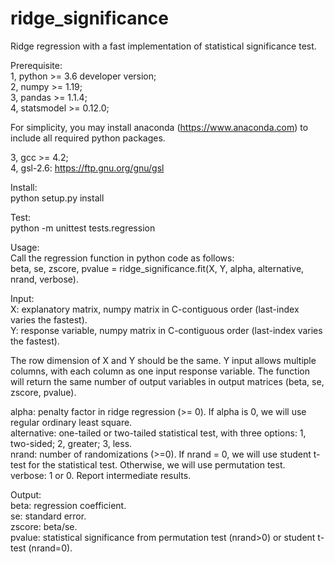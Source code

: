 # ridge_significance
Ridge regression with a fast implementation of statistical significance test.

Prerequisite:  
1, python >= 3.6 developer version;  
2, numpy >= 1.19;  
3, pandas >= 1.1.4;  
4, statsmodel >= 0.12.0;  

For simplicity, you may install anaconda (https://www.anaconda.com) to include all required python packages.

3, gcc >= 4.2;  
4, gsl-2.6: https://ftp.gnu.org/gnu/gsl  

Install:  
python setup.py install  

Test:  
python -m unittest tests.regression  

Usage:  
Call the regression function in python code as follows:  
beta, se, zscore, pvalue = ridge_significance.fit(X, Y, alpha, alternative, nrand, verbose). 

Input:  
X: explanatory matrix, numpy matrix in C-contiguous order (last-index varies the fastest).  
Y: response variable, numpy matrix in C-contiguous order (last-index varies the fastest).  

The row dimension of X and Y should be the same. Y input allows multiple columns, with each column as one input response variable. The function will return the same number of output variables in output matrices (beta, se, zscore, pvalue).

alpha: penalty factor in ridge regression (>= 0). If alpha is 0, we will use regular ordinary least square.  
alternative: one-tailed or two-tailed statistical test, with three options: 1, two-sided; 2, greater; 3, less.  
nrand: number of randomizations (>=0). If nrand = 0, we will use student t-test for the statistical test. Otherwise, we will use permutation test.  
verbose: 1 or 0. Report intermediate results.  


Output:  
beta: regression coefficient.  
se: standard error.  
zscore: beta/se.  
pvalue: statistical significance from permutation test (nrand>0) or student t-test (nrand=0).  

